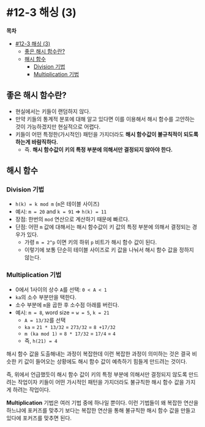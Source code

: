# #12-3 해싱 (3)

**목차**

- [#12-3 해싱 (3)](#12-3-해싱-3)
  - [좋은 해시 함수란?](#좋은-해시-함수란)
  - [해시 함수](#해시-함수)
    - [Division 기법](#division-기법)
    - [Multiplication 기법](#multiplication-기법)

## 좋은 해시 함수란?

- 현실에서는 키들이 랜덤하지 않다.
- 만약 키들의 통계적 분포에 대해 알고 있다면 이를 이용해서 해시 함수를 고안하는 것이 가능하겠지만 현실적으로 어렵다.
- 키들이 어떤 특정한(가시적인) 패턴을 가지더라도 **해시 함수값이 불규칙적이 되도록 하는게 바람직하다.**
  - 즉. **해시 함수값이 키의 특정 부분에 의해서만 결정되지 않아야 한다.**

## 해시 함수

### Division 기법

- `h(k) = k mod m` (`m`은 테이블 사이즈)
- 예시: `m = 20` and `k = 91` ⇒ `h(k) = 11`
- 장점: 한번의 `mod` 연산으로 계산하기 때문에 빠르다.
- 단점: 어떤 `m` 값에 대해서는 해시 함수값이 키 값의 특정 부분에 의해서 결정되는 경우가 있다.
  - 가령 `m = 2^p` 이면 키의 하위 `p` 비트가 해시 함수 값이 된다.
  - 이렇기에 보통 단순히 테이블 사이즈로 키 값을 나눠서 해시 함수 값을 정하지 않는다.

### Multiplication 기법

- 0에서 1사이의 상수 `A`를 선택: `0 < A < 1`
- `ka`의 소수 부분만을 택한다.
- 소수 부분에 `m`을 곱한 후 소수점 아래를 버린다.
- 예시: `m = 8`, word size = `w = 5`, `k = 21`
  - `A = 13/32`를 선택
  - `ka` = `21 * 13/32` = `273/32` = `8 +17/32`
  - `m (ka mod 1)` = `8 * 17/32` = `17/4` = `4`
  - 즉, `h(21) = 4`

해시 함수 값을 도출해내는 과정이 복잡한데 이런 복잡한 과정이 의미하는 것은 결국 비슷한 키 값이 들어오는 상황에도 해시 함수 값이 예측하기 힘들게 만드려는 것이다.

즉, 위에서 언급했듯이 해시 함수 값이 키의 특정 부분에 의해서만 결정되지 않도록 만드려는 작업이자 키들이 어떤 가시적인 패턴을 가지더라도 불규칙한 해시 함수 값을 가지게 하려는 작업이다.

**Multiplication** 기법은 여러 기법 중에 하나일 뿐이다. 이런 기법들이 왜 복잡한 연산을 하느냐에 포커즈를 맞추기 보다는 복잡한 연산을 통해 불규칙한 해시 함수 값을 만들고 있다에 포커즈를 맞추면 된다.
